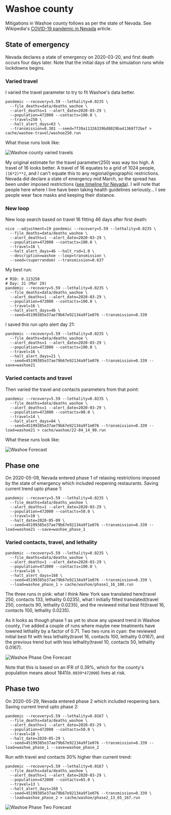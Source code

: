 # Washoe county

Mitigations in Washoe county follows as per the state of Nevada.
See Wikipedia's [COVID-19 pandemic in Nevada](https://en.wikipedia.org/wiki/COVID-19_pandemic_in_Nevada) article.

## State of emergency

Nevada declares a state of emergency on 2020-03-20, and
first death occurs four days later.
Note that the initial days of the simulation runs while lockdowns begins.

### Varied travel

I varied the travel parameter to try to fit Washoe's data better.

```fish
pandemic --recovery=5.59 --lethality=0.0235 \
  --file_deaths=data/deaths_washoe \
  --alert_deaths=1 --alert_date=2020-03-29 \
  --population=472000 --contacts=100.0 \
  --travel=250 \
  --halt_alert_days=63 \
  --transmission=0.301 --seed=7f39a11326339bd8029ba41368f72bef > cache/washoe-travel/washoe250.run
```

What those runs look like:

![Washoe county varied travels](img/washoe_travels.png)

My original estimate for the travel parameter(250) was way too high.
A travel of 16 looks better.
A travel of 16 equates to a grid of 1024 people, `(16*2)**2`, and
I can't equate this to any regional/geographic restrictions.
Nevada did declare a state of emergency mid March, so
the spread has been under imposed restrictions
([see timeline for Nevada](https://en.wikipedia.org/wiki/COVID-19_pandemic_in_Nevada#Timeline)).
I will note that people here where I live have been taking health guidelines seriously...
I see people wear face masks and keeping their distance.

### New loop

New loop search based on travel 16 fitting 46 days after first death:

```fish
nice --adjustment=19 pandemic --recovery=5.59 --lethality=0.0235 \
  --file_deaths=data/deaths_washoe \
  --alert_deaths=1 --alert_date=2020-03-29 \
  --population=472000 --contacts=100.0 \
  --travel=16 \
  --halt_alert_days=46 --halt_rsd=1.0 \
  --description=washoe --loop=transmission \
  --seed=(superrandom) --transmission=0.637
```

My best run:

```fish
# RSD: 0.123250
# Day: 31 (Mar 29)
pandemic --recovery=5.59 --lethality=0.0235 \
  --file_deaths=data/deaths_washoe \
  --alert_deaths=1 --alert_date=2020-03-29 \
  --population=472000 --contacts=100.0 \
  --travel=16 \
  --halt_alert_days=46 \
  --seed=45199385e37ae79b67e92134a9f1e076 --transmission=0.339
```

I saved this run upto alert day 21:

```fish
pandemic --recovery=5.59 --lethality=0.0235 \
  --file_deaths=data/deaths_washoe \
  --alert_deaths=1 --alert_date=2020-03-29 \
  --population=472000 --contacts=100.0 \
  --travel=16 \
  --halt_alert_days=21 \
  --seed=45199385e37ae79b67e92134a9f1e076 --transmission=0.339 --save=washoe21
```

### Varied contacts and travel

Then varied the travel and contacts parameters from that point:

```fish
pandemic --recovery=5.59 --lethality=0.0235 \
  --file_deaths=data/deaths_washoe \
  --alert_deaths=1 --alert_date=2020-03-29 \
  --population=472000 --contacts=90.0 \
  --travel=14 \
  --halt_alert_days=84 \
  --seed=45199385e37ae79b67e92134a9f1e076 --transmission=0.339 --load=washoe21 > cache/washoe/22-84_14_90.run
```

What these runs look like:

![Washoe Forecast](img/washoe_forecast.png)

## Phase one

On 2020-05-09,
Nevada entered phase 1 of relaxing restrictions imposed by the state of emergency which
included reopening restaurants.
Saving current trend upto phase 1:

```fish
pandemic --recovery=5.59 --lethality=0.0235 \
  --file_deaths=data/deaths_washoe \
  --alert_deaths=1 --alert_date=2020-03-29 \
  --population=472000 --contacts=50.0 \
  --travel=10 \
  --halt_date=2020-05-09 \
  --seed=45199385e37ae79b67e92134a9f1e076 --transmission=0.339 --load=washoe21 --save=washoe_phase_1
```

### Varied contacts, travel, and lethality

```fish
pandemic --recovery=5.59 --lethality=0.0235 \
  --file_deaths=data/deaths_washoe \
  --alert_deaths=1 --alert_date=2020-03-29 \
  --population=472000 --contacts=100.0 \
  --travel=16 \
  --halt_alert_days=168 \
  --seed=45199385e37ae79b67e92134a9f1e076 --transmission=0.339 \
  --load=washoe_phase_1 > cache/washoe/phase1_16_100.run
```

The three runs in pink:
what I think New York saw translated here(travel 250, contacts 133, lethality 0.0235),
what I initially fitted translated(travel 250, contacts 90, lethality 0.0235), and
the reviewed initial best fit(travel 16, contacts 100, lethality 0.0235).

As it looks as though phase 1 as yet to show any upward trend in Washoe county,
I've added a couple of runs where maybe new treatments have lowered lethality by a factor of 0.71.
Two two runs in cyan:
the reviewed initial best fit with less lethality(travel 16, contacts 100, lethality 0.0167), and
the previous trend but with less lethality(travel 10, contacts 50, lethality 0.0167).

![Washoe Phase One Forecast](img/washoe_forecast_phase1.png)

Note that this is based on an IFR of 0.39%,
which for the county's population means about 1841(`0.0039*472000`) lives at risk.

## Phase two

On 2020-05-29, Nevada entered phase 2 which included reopening bars.
Saving current trend upto phase 2:

```fish
pandemic --recovery=5.59 --lethality=0.0167 \
  --file_deaths=data/deaths_washoe \
  --alert_deaths=1 --alert_date=2020-03-29 \
  --population=472000 --contacts=50.0 \
  --travel=10 \
  --halt_date=2020-05-29 \
  --seed=45199385e37ae79b67e92134a9f1e076 --transmission=0.339 --load=washoe_phase_1 --save=washoe_phase_2
```

Run with travel and contacts 30% higher than current trend:

```fish
pandemic --recovery=5.59 --lethality=0.0167 \
  --file_deaths=data/deaths_washoe \
  --alert_deaths=1 --alert_date=2020-03-29 \
  --population=472000 --contacts=65.0 \
  --travel=13 \
  --halt_alert_days=168 \
  --seed=45199385e37ae79b67e92134a9f1e076 --transmission=0.339 \
  --load=washoe_phase_2 > cache/washoe/phase2_13_65_167.run
```

![Washoe Phase Two Forecast](img/washoe_forecast_phase2.png)

